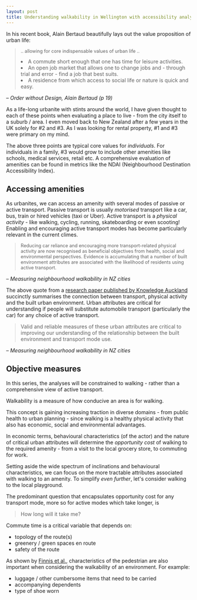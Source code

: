 ```yaml
---
layout: post
title: Understanding walkability in Wellington with accessibility analyses
---
```


In his recent book, Alain Bertaud beautifully lays out the value proposition of urban life:

<blockquote>
<p style= 'font-size: 90%;'>
.. allowing for core indispensable values of urban life ..
<li> A commute short enough that one has time for leisure activities.
<li> An open job market that allows one to change jobs and - through trial and error - find a job that best suits.
<li> A residence from which access to social life or nature is quick and easy.
</p>
</blockquote>

<cite>– Order without Design, Alain Bertaud (p 19)</cite>


As a life-long urbanite with stints around the world, I have given thought to each of these points when evaluating a place to live - from the city itself to a suburb / area. I even moved back to New Zealand after a few years in the UK solely for #2 and #3. As I was looking for rental property, #1 and #3 were primary on my mind.

The above three points are typical core values for _individuals_. For individuals in a family, #3 would grow to include other amenities like schools, medical services, retail etc. A comprehensive evaluation of amenities can be found in metrics like the NDAI (Neighbourhood Destination Accessibility Index).

## Accessing amenities
As urbanites, we can access an amenity with several modes of passive or active transport. Passive transport is usually _motorised_ transport like a car, bus, train or hired vehicles (taxi or Uber). Active transport is a _physical activity_ - like walking, cycling, running, skateboarding or even scooting! Enabling and encouraging active transport modes has become particularly relevant in the current climes.

<blockquote>
<p style= 'font-size: 90%;'>
Reducing car reliance and encouraging more transport-related physical activity are now recognised as beneficial objectives from health, social and environmental perspectives. Evidence is accumulating that a number of built environment attributes are associated with the likelihood of residents using active transport.
</p>
</blockquote>

<cite>– Measuring neighbourhood walkability in NZ cities</cite>


The above quote from a [research paper published by Knowledge Auckland](http://knowledgeauckland.org.nz/assets/publications/Measuring_Neighbourhood_Walkability_in_New_Zealand_Cities.pdf) succinctly summarises the connection between transport, physical activity and the built urban environment. Urban attributes are critical for understanding if people will substitute automobile transport (particularly the car) for any choice of active transport.

> Valid and reliable measures of these urban attributes are critical to improving our understanding of the relationship between the built environment and transport mode use.

<cite>– Measuring neighbourhood walkability in NZ cities</cite>



## Objective measures
In this series, the analyses will be constrained to walking - rather than a comprehensive view of active transport.

Walkability is a measure of how conducive an area is for walking.

This concept is gaining increasing traction in diverse domains - from public health to urban planning - since walking is a healthy physical activity that also has economic, social and environmental advantages.

In economic terms, behavioural characteristics (of the actor) and the nature of critical urban attributes will determine the _opportunity cost_ of walking to the required amenity - from a visit to the local grocery store, to commuting for work.

Setting aside the wide spectrum of inclinations and behavioural characteristics, we can focus on the more tractable attributes associated with walking to an amenity. To simplify _even further_, let's consider walking to the local playground.

The predominant question that encapsulates opportunity cost for any transport mode, more so for active modes which take longer, is
 > How long will it take me?

 Commute time is a critical variable that depends on:
- topology of the route(s)
- greenery / green spaces en route
- safety of the route

 As shown by [Finnis et al.](https://www.tandfonline.com/doi/abs/10.1080/00140130701812147), characteristics of the pedestrian are also important when considering the walkability of an environment. For example:
- luggage / other cumbersome items that need to be carried
- accompanying dependents
- type of shoe worn
